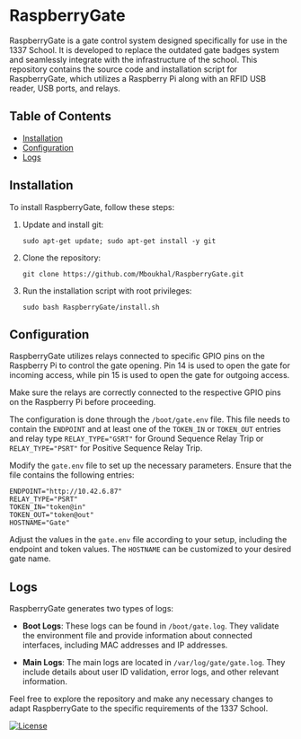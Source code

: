# RaspberryGate

RaspberryGate is a gate control system designed specifically for use in the 1337 School. It is developed to replace the outdated gate badges system and seamlessly integrate with the infrastructure of the school. This repository contains the source code and installation script for RaspberryGate, which utilizes a Raspberry Pi along with an RFID USB reader, USB ports, and relays.

## Table of Contents

- [Installation](#installation)
- [Configuration](#configuration)
- [Logs](#logs)

## Installation

To install RaspberryGate, follow these steps:

1. Update and install git:
   ```
   sudo apt-get update; sudo apt-get install -y git
   ```

2. Clone the repository:
   ```
   git clone https://github.com/Mboukhal/RaspberryGate.git
   ```

3. Run the installation script with root privileges:
   ```
   sudo bash RaspberryGate/install.sh
   ```

## Configuration

RaspberryGate utilizes relays connected to specific GPIO pins on the Raspberry Pi to control the gate opening. Pin 14 is used to open the gate for incoming access, while pin 15 is used to open the gate for outgoing access.

Make sure the relays are correctly connected to the respective GPIO pins on the Raspberry Pi before proceeding.

The configuration is done through the `/boot/gate.env` file. This file needs to contain the `ENDPOINT` and at least one of the `TOKEN_IN` or `TOKEN_OUT` entries and relay type `RELAY_TYPE="GSRT"` for Ground Sequence Relay Trip or `RELAY_TYPE="PSRT"` for Positive Sequence Relay Trip.

Modify the `gate.env` file to set up the necessary parameters. Ensure that the file contains the following entries:

```shell
ENDPOINT="http://10.42.6.87"
RELAY_TYPE="PSRT"
TOKEN_IN="token@in"
TOKEN_OUT="token@out"
HOSTNAME="Gate"
```

Adjust the values in the `gate.env` file according to your setup, including the endpoint and token values. The `HOSTNAME` can be customized to your desired gate name.

## Logs

RaspberryGate generates two types of logs:

- **Boot Logs**: These logs can be found in `/boot/gate.log`. They validate the environment file and provide information about connected interfaces, including MAC addresses and IP addresses.

- **Main Logs**: The main logs are located in `/var/log/gate/gate.log`. They include details about user ID validation, error logs, and other relevant information.

Feel free to explore the repository and make any necessary changes to adapt RaspberryGate to the specific requirements of the 1337 School.

[![License](https://img.shields.io/badge/license-MIT-blue.svg)](LICENSE)
